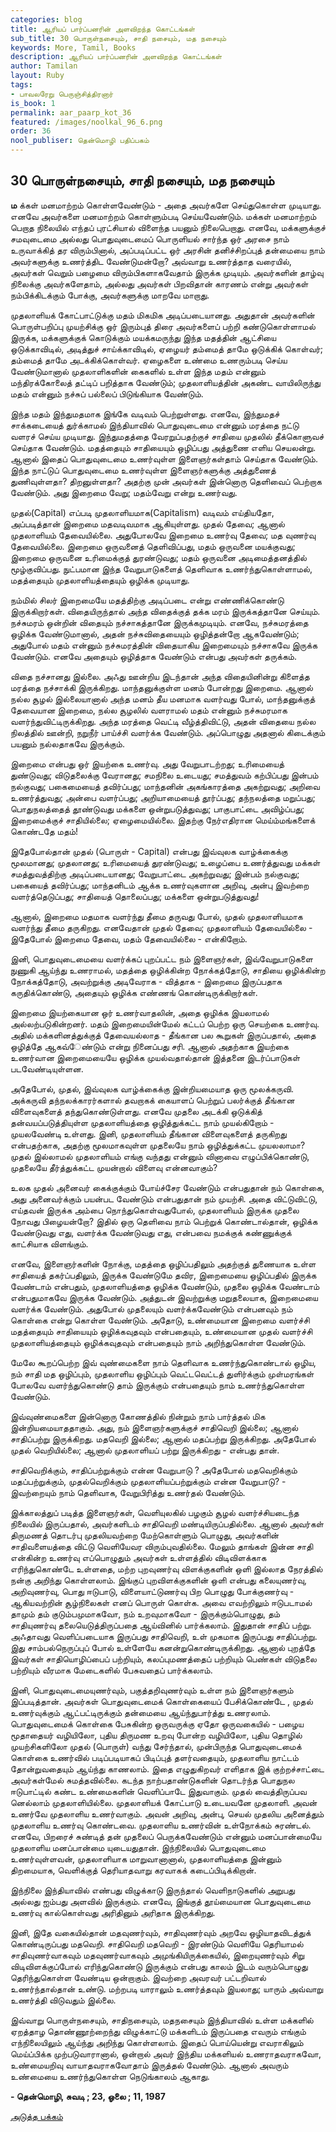 ```yaml
---
categories: blog
title: ஆரியப் பார்ப்பனரின் அளவிறந்த கொட்டங்கள்
sub_title: 30 ﻿பொருள்நசையும், சாதி நசையும், மத நசையும்
keywords: More, Tamil, Books
description: ஆரியப் பார்ப்பனரின் அளவிறந்த கொட்டங்கள்
author: Tamilan
layout: Ruby
tags:
- பாவலரேறு பெருஞ்சித்திரனார் 
is_book: 1
permalink: aar_paarp_kot_36
featured: /images/noolkal_96_6.png
order: 36
nool_publiser: தென்மொழி பதிப்பகம்
---
```



## 30 ﻿பொருள்நசையும், சாதி நசையும், மத நசையும்

**ம** க்கள் மனமாற்றம் கொள்ளவேண்டும் - அதை அவர்களே செய்துகொள்ள முடியாது. எனவே அவர்களை மனமாற்றம் கொள்ளும்படி செய்யவேண்டும். மக்கள் மனமாற்றம் பெறாத நிலையில் எந்தப் புரட்சியால் விளைந்த பயனும் நிலைபெறாது. எனவே, மக்களுக்குச் சமவுடைமை அல்லது பொதுவுடைமைப் பொருளியல் சார்ந்த ஒர் அரசை நாம் உருவாக்கித் தர விரும்பினால், அப்படிப்பட்ட ஒர் அரசின் தனிச்சிறப்புத் தன்மையை நாம் அவர்களுக்கு உணர்த்திட வேண்டுமன்றோ? அவ்வாறு உணர்த்தாத வரையில், அவர்கள் வெறும் பழைமை விரும்பிகளாகவேதாம் இருக்க முடியும். அவர்களின் தாழ்வு நிலைக்கு அவர்களேதாம், அல்லது அவர்கள் பிறவிதான் காரணம் என்று அவர்கள் நம்பிக்கிடக்கும் போக்கு, அவர்களுக்கு மாறவே மாறாது.

முதலாளியக் கோட்பாட்டுக்கு மதம் மிகமிக அடிப்படையானது. அதுதான் அவர்களின் பொருள்பறிப்பு முயற்சிக்கு ஒர் இரும்புத் திரை அவர்களைப் பற்றி கண்டுகொள்ளாமல் இருக்க, மக்களுக்குக் கொடுக்கும் மயக்கமருந்து இந்த மதத்தின் ஆட்சியை ஒடுக்காவிடில், அடித்துச் சாய்க்காவிடில், ஏழையர் தம்மைத் தாமே ஒடுக்கிக் கொள்வர்; தம்மைத் தாமே அடக்கிக்கொள்வர். ஏழைகளை உண்மை உணரும்படி செய்ய வேண்டுமானால் முதலாளிகளின் கைகளில் உள்ள இந்த மதம் என்னும் மந்திரக்கோலைத் தட்டிப் பறித்தாக வேண்டும்; முதலாளியத்தின் அகண்ட வாயிலிருந்து மதம் என்னும் நச்சுப் பல்லைப் பிடுங்கியாக வேண்டும்.

இந்த மதம் இந்துமதமாக இங்கே வடிவம் பெற்றுள்ளது. எனவே, இந்துமதச் சாக்கடையைத் துர்க்காமல் இந்தியாவில் பொதுவுடைமை என்னும் மரத்தை நட்டு வளரச் செய்ய முடியாது. இந்துமதத்தை வேரறுப்பதற்குச் சாதியை முதலில் தீக்கொளுவச் செய்தாக வேண்டும். மதத்தையும் சாதியையும் ஒழிப்பது அத்துணை எளிய செயலன்று. ஆனால் இதைப் பொதுவுடைமை உணர்வுள்ள இளைஞர்கள்தாம் செய்தாக வேண்டும். இந்த நாட்டுப் பொதுவுடைமை உணர்வுள்ள இளைஞர்களுக்கு அத்துணைத் துணிவுள்ளதா? திறனுள்ளதா? அதற்கு முன் அவர்கள் இன்னொரு தெளிவைப் பெற்றாக வேண்டும். அது இறைமை வேறு; மதம்வேறு என்று உணர்வது.

முதல்(Capital) எப்படி முதலாளியமாக(Capitalism) வடிவம் எய்தியதோ, அப்படித்தான் இறைமை மதவடிவமாக ஆகியுள்ளது. முதல் தேவை; ஆனால் முதலாளியம் தேவையில்லை. அதுபோலவே இறைமை உணர்வு தேவை; மத வுணர்வு தேவையில்லை. இறைமை ஒருவனைத் தெளிவிப்பது, மதம் ஒருவனை மயக்குவது; இறைமை ஒருவனை உரிமைக்குத் துரண்டுவது; மதம் ஒருவனை அடிமைத்தனத்தில் மூழ்குவிப்பது. நுட்பமான இந்த வேறுபாடுகளைத் தெளிவாக உணர்ந்துகொள்ளாமல், மதத்தையும் முதலாளியத்தையும் ஒழிக்க முடியாது.

நம்மில் சிலர் இறைமையே மதத்திற்கு அடிப்படை என்று எண்ணிக்கொண்டு இருக்கிறார்கள். விதையிருந்தால் அந்த விதைக்குத் தக்க மரம் இருக்கத்தானே செய்யும். நச்சுமரம் ஒன்றின் விதையும் நச்சாகத்தானே இருக்கமுடியும். எனவே, நச்சுமரத்தை ஒழிக்க வேண்டுமானால், அதன் நச்சுவிதையையும் ஒழித்தன்றோ ஆகவேண்டும்; அதுபோல் மதம் என்னும் நச்சுமரத்தின் விதையாகிய இறைமையும் நச்சாகவே இருக்க வேண்டும். எனவே அதையும் ஒழித்தாக வேண்டும் என்பது அவர்கள் தருக்கம்.

விதை நச்சானது இல்லை. அஃது ஊன்றிய இடந்தான் அந்த விதையினின்று கிளைத்த மரத்தை நச்சாக்கி இருக்கிறது. மாந்தனுக்குள்ள மனம் போன்றது இறைமை. ஆனால் நல்ல சூழல் இல்லையானால் அந்த மனம் தீய மனமாக வளர்வது போல், மாந்தனுக்குத் தேவையான இறைமை, நல்ல சூழலில் வளராமல் மதம் என்னும் நச்சுமரமாக வளர்ந்துவிட்டிருக்கிறது. அந்த மரத்தை வெட்டி வீழ்த்திவிட்டு, அதன் விதையை நல்ல நிலத்தில் ஊன்றி, நறுநீர் பாய்ச்சி வளர்க்க வேண்டும். அப்பொழுது அதனால் கிடைக்கும் பயனும் நல்லதாகவே இருக்கும்.

இறைமை என்பது ஒர் இயற்கை உணர்வு. அது வேறுபாடற்றது; உரிமையைத் துண்டுவது; விடுதலைக்கு வேரானது; சமநிலை உடையது; சமத்துவம் கற்பிப்பது இன்பம் நல்குவது; பகைமையைத் தவிர்ப்பது; மாந்தனின் அகங்காரத்தை அகற்றுவது; அறிவை உணர்த்துவது; அன்பை வளர்ப்பது; அறியாமையைத் தூர்ப்பது; தந்நலத்தை மறுப்பது; பொதுநலத்தைத் தூண்டுவது மக்களை ஒன்றுபடுத்துவது; பாகுபாட்டை அவிழ்ப்பது; இறைமைக்குச் சாதியில்லை; ஏழைமையில்லை. இதற்கு நேர்எதிரான மெய்ம்மங்களைக் கொண்டதே மதம்!

இதேபோல்தான் முதல் (பொருள் - Capital) என்பது இவ்வுலக வாழ்க்கைக்கு மூலமானது; முதலானது; உரிமையைத் துரண்டுவது; உழைப்பை உணர்த்துவது மக்கள் சமத்துவத்திற்கு அடிப்படையானது; வேறுபாட்டை அகற்றுவது; இன்பம் நல்குவது; பகையைத் தவிர்ப்பது; மாந்தனிடம் ஆக்க உணர்வுகளான அறிவு, அன்பு இவற்றை வளர்த்தெடுப்பது; சாதியைத் தொலைப்பது; மக்களை ஒன்றுபடுத்துவது!

ஆனால், இறைமை மதமாக வளர்ந்து தீமை தருவது போல், முதல் முதலாளியமாக வளர்ந்து தீமை தருகிறது. எனவேதான் முதல் தேவை; முதலாளியம் தேவையில்லை - இதேபோல் இறைமை தேவை, மதம் தேவையில்லை - என்கிறோம்.

இனி, பொதுவுடைமையை வளர்க்கப் புறப்பட்ட நம் இளைஞர்கள், இவ்வேறுபாடுகளை நுணுகி ஆய்ந்து உணராமல், மதத்தை ஒழிக்கின்ற நோக்கத்தோடு, சாதியை ஒழிக்கின்ற நோக்கத்தோடு, அவற்றுக்கு அடிவேராக - வித்தாக - இறைமை இருப்பதாக கருதிக்கொண்டு, அதையும் ஒழிக்க எண்ணங் கொண்டிருக்கிறார்கள்.

இறைமை இயற்கையான ஒர் உணர்வாதலின், அதை ஒழிக்க இயலாமல் அல்லற்படுகின்றனர். மதம் இறைமையின்மேல் கட்டப் பெற்ற ஒரு செயற்கை உணர்வு. அதில் மக்களினத்துக்குத் தேவையல்லாத - தீங்கான பல கூறுகள் இருப்பதால், அதை ஒழித்தே ஆகவ்ேண்டும் என்று நினைப்பது சரி. ஆனால் அதற்காக இயற்கை உணர்வான இறைமையையே ஒழிக்க முயல்வதால்தான் இத்தனை இடர்ப்பாடுகள் படவேண்டியுள்ளன.

அதேபோல், முதல், இவ்வுலக வாழ்க்கைக்கு இன்றியமையாத ஒரு மூலக்கருவி. அக்கருவி தந்நலக்காரர்களால் தவறாகக் கையாளப் பெற்றுப் பலர்க்குத் தீங்கான விளைவுகளைத் தந்துகொண்டுள்ளது. எனவே முதலை அடக்கி ஒடுக்கித் தன்வயப்படுத்தியுள்ள முதலாளியத்தை ஒழித்துக்கட்ட நாம் முயல்கிறோம் - முயலவேண்டி உள்ளது. இனி, முதலாளியம் தீங்கான விளைவுகளைத் தருகிறது என்பதற்காக, அதற்கு மூலமாகவுள்ள முதலையே நாம் ஒழித்துக்கட்ட முயலலாமா? முதல் இல்லாமல் முதலாளியம் எங்கு வந்தது என்னும் வினாவை எழுப்பிக்கொண்டு, முதலையே தீர்த்துக்கட்ட முயன்றால் விளைவு என்னவாகும்?

உலக முதல் அனைவர் கைக்குக்கும் போய்ச்சேர வேண்டும் என்பதுதான் நம் கொள்கை, அது அனைவர்க்கும் பயன்பட வேண்டும் என்பதுதான் நம் முயற்சி. அதை விட்டுவிட்டு, எய்தவன் இருக்க அம்பை நொந்துகொள்வதுபோல், முதலாளியம் இருக்க முதலை நோவது பிழையன்றோ? இதில் ஒரு தெளிவை நாம் பெற்றுக் கொண்டால்தான், ஒழிக்க வேண்டுவது எது, வளர்க்க வேண்டுவது எது, என்பவை நமக்குக் கண்ணுக்குக் காட்சியாக விளங்கும்.

எனவே, இளைஞர்களின் நோக்கு, மதத்தை ஒழிப்பதிலும் அதற்குத் துணையாக உள்ள சாதியைத் தகர்ப்பதிலும், இருக்க வேண்டுமே தவிர, இறைமையை ஒழிப்பதில் இருக்க வேண்டாம் என்பதும், முதலாளியத்தை ஒழிக்க வேண்டும், முதலை ஒழிக்க வேண்டாம் என்பதுமாகவே இருக்க வேண்டும். அத்துடன் இவற்றுக்கு மறுதலையாக, இறைமையை வளர்க்க வேண்டும். அதுபோல் முதலையும் வளர்க்கவேண்டும் என்பனவும் நம் கொள்கை என்று கொள்ள வேண்டும். அதோடு, உண்மையான இறைமை வளர்ச்சி மதத்தையும் சாதியையும் ஒழிக்கவுதவும் என்பதையும், உண்மையான முதல் வளர்ச்சி முதலாளியத்தையும் ஒழிக்கவுதவும் என்பதையும் நாம் அறிந்துகொள்ள வேண்டும்.

மேலே கூறப்பெற்ற இவ் வுண்மைகளை நாம் தெளிவாக உணர்ந்துகொண்டால் ஒழிய, நம் சாதி மத ஒழிப்பும், முதலாளிய ஒழிப்பும் வெட்டவெட்டத் துளிர்க்கும் முள்மரங்கள் போலவே வளர்ந்துகொண்டு தாம் இருக்கும் என்பதையும் நாம் உணர்ந்துகொள்ள வேண்டும்.

இவ்வுண்மைகளை இன்னொரு கோணத்தில் நின்றும் நாம் பார்த்தல் மிக இன்றியமையாததாகும். அது, நம் இளைஞர்களுக்குச் சாதிவெறி இல்லை; ஆனால் சாதிப்பற்று இருக்கிறது. மதவெறி இல்லை; ஆனால் மதப்பற்று இருக்கிறது. அதேபோல் முதல் வெறியில்லை; ஆனால் முதலாளியப் பற்று இருக்கிறது - என்பது தான்.

சாதிவெறிக்கும், சாதிப்பற்றுக்கும் என்ன வேறுபாடு ? அதேபோல் மதவெறிக்கும் மதப்பற்றுக்கும், முதல்வெறிக்கும் முதலாளியப்பற்றுக்கும் என்ன வேறுபாடு? - இவற்றையும் நாம் தெளிவாக, வேறுபிரித்து உணர்தல் வேண்டும்.

இக்காலத்துப் படித்த இளைஞர்கள், வெளியுலகில் பழகும் சூழல் வளர்ச்சியடைந்த நிலையில் இருப்பதால், அவர்களிடம் சாதிவெறி மண்டியிருப்பதில்லை. ஆனால் அவர்கள் திருமணத் தொடர்பு முதலியவற்றை மேற்கொள்ளும் பொழுது, அவர்களின் சாதிவளையத்தை விட்டு வெளியேவர விரும்புவதில்லை. மேலும் தாங்கள் இன்ன சாதி என்கின்ற உணர்வு எப்பொழுதும் அவர்கள் உள்ளத்தில் விடிவிளக்காக எரிந்துகொண்டே உள்ளதை, மற்ற புறவுணர்வு விளக்குகளின் ஒளி இல்லாத நேரத்தில் நன்கு அறிந்து கொள்ளலாம். இங்குப் புறவிளக்குகளின் ஒளி என்பது கலையுணர்வு, அறிவுணர்வு, பொது ஈடுபாடு, விளையாட்டுணர்வு பிற பொழுது போக்குணர்வு - ஆகியவற்றின் சூழ்நிலைகள் எனப் பொருள் கொள்க. அவை எவற்றிலும் ஈடுபடாமல் தாமும் தம் குடும்பமுமாகவோ, நம் உறவுமாகவோ - இருக்கும்பொழுது, தம் சாதியுணர்வு தலையெடுத்திருப்பதை ஆய்வினில் பார்க்கலாம். இதுதான் சாதிப் பற்று. அஃதாவது வெளிப்படையாக இருப்பது சாதிவெறி, உள் முகமாக இருப்பது சாதிப்பற்று. இது சாம்பல்நெருப்புப் போல் உள்ளேயே கனன்றுகொண்டிருக்கிறது. ஆனால் புறத்தே இவர்கள் சாதியொழிப்பைப் பற்றியும், கலப்புமணத்தைப் பற்றியும் பெண்கள் விடுதலை பற்றியும் வீரமாக மேடைகளில் பேசுவதைப் பார்க்கலாம்.

இனி, பொதுவுடைமையுணர்வும், பகுத்தறிவுணர்வும் உள்ள நம் இளைஞர்களும் இப்படித்தான். அவர்கள் பொதுவுடைமைக் கொள்கையைப் பேசிக்கொண்டே , முதல் உணர்வுக்கும் ஆட்பட்டிருக்கும் தன்மையை ஆய்ந்துபார்த்து உணரலாம். பொதுவுடைமைக் கொள்கை பேசுகின்ற ஒருவருக்கு ஏதோ ஒருவகையில் - பழைய மூதாதையர் வழியிலோ, புதிய திருமண உறவு போன்ற வழியிலோ, புதிய தொழில் முயற்சிகளிலோ முதல் (பொருள்) வந்து சேர்ந்தால், முன்பிருந்த பொதுவுடைமைக் கொள்கை உணர்வில் படிப்படியாகப் பிடிப்புத் தளர்வதையும், முதலாளிய நாட்டம் தோன்றுவதையும் ஆய்ந்து காணலாம். இதை எழுதுகிறவர் எளிதாக இக் குற்றச்சாட்டை அவர்கள்மேல் சுமத்தவில்லை. கடந்த நாற்பதாண்டுகளின் தொடர்ந்த பொதுநல ஈடுபாட்டில் கண்ட உண்மைகளின் வெளிப்பாடே இதுவாகும். முதல் வைத்திருப்பவ னெல்லாம் முதலாளியில்லை. முதலாளியக் கோட்பாடு உடையவனே முதலாளி. அவன் உணர்வே முதலாளிய உணர்வாகும். அவன் அறிவு, அன்பு, செயல் முதலிய அனைத்தும் முதலாளிய உணர்வு கொண்டவை. முதலாளிய உணர்வின் உள்நோக்கம் சுரண்டல். எனவே, பிறரைச் சுண்டித் தன் முதலைப் பெருக்கவேண்டும் என்னும் மனப்பான்மையே முதலாளிய மனப்பான்மை யுடையதுதான். இந்நிலையில் பொதுவுடைமை உணர்வுள்ளவன், முதலாளியாக மாறுவானானால், முதலாளியத்தை இன்னும் திறமையாக, வெளிக்குத் தெரியாதவாறு கரவாகக் கடைப்பிடிக்கிறான்.

இந்நிலை இந்தியாவில் எண்பது விழுக்காடு இருந்தால் வெளிநாடுகளில் அறுபது அல்லது ஐம்பது அளவில் இருக்கும். எனவே, இங்குத் தூய்மையான பொதுவுடைமை உணர்வு கால்கொள்வது அரிதினும் அரிதாக இருக்கிறது.

இனி, இதே வகையில்தான் மதவுணர்வும், சாதிவுணர்வும் அறவே ஒழியாதவிடத்துக் கொண்டிருப்பது மதவெறி. சாதிவெறி மதவெறி - இரண்டும் வெளியே தெரியாமல் சாதிவுணர்வாகவும் மதவுணர்வாகவும் அமுங்கியிருக்கையில், இறையுணர்வும் சிறு விடிவிளக்குப்போல் எரிந்துகொண்டு இருக்கும் என்பது காலம் இடம் வரும்பொழுது தெரிந்துகொள்ள வேண்டிய ஒன்றாகும். இவற்றை அவரவர் பட்டறிவால் உணர்ந்தால்தான் உண்டு. மற்றபடி யாராலும் உணர்த்தவும் இயலாது; யாரும் அவ்வாறு உணர்த்தி விடுவதும் இல்லை.

இவ்வாறு பொருள்நசையும், சாதிநசையும், மதநசையும் இந்தியாவில் உள்ள மக்களில் ஏறத்தாழ தொண்ணூற்றைந்து விழுக்காட்டு மக்களிடம் இருப்பதை எவரும் எங்கும் எந்நிலையிலும் ஆய்ந்து அறிந்து கொள்ளலாம். இதைப் பொய்யென்று எவராகிலும் மெய்ப்பிக்க முற்படுவாரானால், ஒன்றால் அவர் இந்திய மக்களியல் உணராதவராகவோ, உண்மையறிவு வாயாதவராகவோதாம் இருத்தல் வேண்டும். ஆனால் அவரும் உண்மையை உணர்ந்துகொள்ள நெடுங்காலம் ஆகாது.

**\- தென்மொழி, சுவடி ; 23, ஓலை ; 11, 1987**

[அடுத்த பக்கம்](aar_paarp_kot_37)